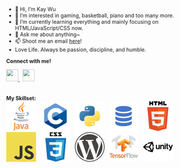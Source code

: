 - 👋 Hi, I’m Kay Wu
- 👀 I’m interested in gaming, basketball, piano and too many more.
- 🌱 I’m currently learning everything and mainly focusing on HTML/JavaScript/CSS now.
- 💞️ Ask me about anything~
- 📫 Shoot me an email <a href="mailto:painewu@gmail.com">here</a>!
- Love Life. Always be passion, discipline, and humble. 
 
<strong>Connect with me!</strong>
<div style="display:relative;">
 <a href="https://www.instagram.com/kay12_wu/" target="_blank" rel="noreferrer noopener"><img height="32" width="32" src="https://cdn.jsdelivr.net/npm/simple-icons@v6/icons/instagram.svg" /> </a>
 &nbsp;
 <a href="https://www.linkedin.com/in/zhongyu-wu-59baa4202/" target="_blank" rel="noreferrer noopener"><img height="32" width="32" src="https://cdn.jsdelivr.net/npm/simple-icons@v6/icons/linkedin.svg" /></a>
 </div>
 <br><br>
<strong >My Skillset:</strong>
<div style="display:relative;">
 <img height="80" width="80" src="https://raw.githubusercontent.com/github/explore/5b3600551e122a3277c2c5368af2ad5725ffa9a1/topics/java/java.png" />
 &nbsp;
  <img height="80" width="80" src="https://raw.githubusercontent.com/github/explore/5b3600551e122a3277c2c5368af2ad5725ffa9a1/topics/c/c.png" />
 &nbsp;
  <img height="80" width="80" src="https://raw.githubusercontent.com/github/explore/5b3600551e122a3277c2c5368af2ad5725ffa9a1/topics/python/python.png" />
 &nbsp;
  <img height="80" width="80" src="https://raw.githubusercontent.com/github/explore/5b3600551e122a3277c2c5368af2ad5725ffa9a1/topics/sql/sql.png" />
 &nbsp;
 <img height="80" width="80" src="https://raw.githubusercontent.com/github/explore/5b3600551e122a3277c2c5368af2ad5725ffa9a1/topics/html/html.png" />
 &nbsp;
 <img height="80" width="80" src="https://raw.githubusercontent.com/github/explore/5b3600551e122a3277c2c5368af2ad5725ffa9a1/topics/javascript/javascript.png" />
 &nbsp;
 <img height="80" width="80" src="https://raw.githubusercontent.com/github/explore/5b3600551e122a3277c2c5368af2ad5725ffa9a1/topics/css/css.png" />
 &nbsp;
  <img height="80" width="80" src="https://raw.githubusercontent.com/github/explore/5b3600551e122a3277c2c5368af2ad5725ffa9a1/topics/wordpress/wordpress.png" />
 &nbsp;
 <img height="80" width="80" src="https://raw.githubusercontent.com/github/explore/80688e429a7d4ef2fca1e82350fe8e3517d3494d/topics/tensorflow/tensorflow.png" />
 &nbsp;
  <img height="80" width="80" src="https://raw.githubusercontent.com/github/explore/80688e429a7d4ef2fca1e82350fe8e3517d3494d/topics/unity/unity.png" />
 &nbsp;
 </div>


